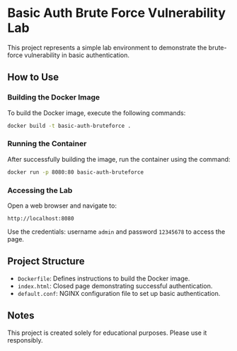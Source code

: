 # Basic Auth Brute Force Vulnerability Lab

This project represents a simple lab environment to demonstrate the brute-force vulnerability in basic authentication.

## How to Use

### Building the Docker Image

To build the Docker image, execute the following commands:

```bash
docker build -t basic-auth-bruteforce .
```

### Running the Container

After successfully building the image, run the container using the command:

```bash
docker run -p 8080:80 basic-auth-bruteforce
```

### Accessing the Lab

Open a web browser and navigate to:

```
http://localhost:8080
```

Use the credentials: username `admin` and password `12345678` to access the page.

## Project Structure

- `Dockerfile`: Defines instructions to build the Docker image.
- `index.html`: Closed page demonstrating successful authentication.
- `default.conf`: NGINX configuration file to set up basic authentication.

## Notes

This project is created solely for educational purposes. Please use it responsibly.
